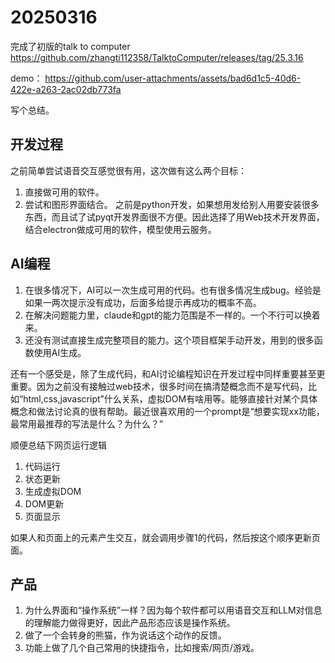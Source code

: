 # 20250316

完成了初版的talk to computer
https://github.com/zhangti112358/TalktoComputer/releases/tag/25.3.16

demo：
https://github.com/user-attachments/assets/bad6d1c5-40d6-422e-a263-2ac02db773fa

写个总结。

## 开发过程

之前简单尝试语音交互感觉很有用，这次做有这么两个目标：
1. 直接做可用的软件。
2. 尝试和图形界面结合。
之前是python开发，如果想用发给别人用要安装很多东西，而且试了试pyqt开发界面很不方便。因此选择了用Web技术开发界面，结合electron做成可用的软件，模型使用云服务。

## AI编程

1. 在很多情况下，AI可以一次生成可用的代码。也有很多情况生成bug。经验是如果一两次提示没有成功，后面多给提示再成功的概率不高。
2. 在解决问题能力里，claude和gpt的能力范围是不一样的。一个不行可以换着来。
3. 还没有测试直接生成完整项目的能力。这个项目框架手动开发，用到的很多函数使用AI生成。

还有一个感受是，除了生成代码，和AI讨论编程知识在开发过程中同样重要甚至更重要。因为之前没有接触过web技术，很多时间在搞清楚概念而不是写代码，比如“html,css,javascript”什么关系，虚拟DOM有啥用等。能够直接针对某个具体概念和做法讨论真的很有帮助。最近很喜欢用的一个prompt是“想要实现xx功能，最常用最推荐的写法是什么？为什么？”

顺便总结下网页运行逻辑

1. 代码运行
2. 状态更新
3. 生成虚拟DOM
4. DOM更新
5. 页面显示

如果人和页面上的元素产生交互，就会调用步骤1的代码，然后按这个顺序更新页面。

## 产品

1. 为什么界面和“操作系统”一样？因为每个软件都可以用语音交互和LLM对信息的理解能力做得更好，因此产品形态应该是操作系统。
2. 做了一个会转身的熊猫，作为说话这个动作的反馈。
3. 功能上做了几个自己常用的快捷指令，比如搜索/网页/游戏。


